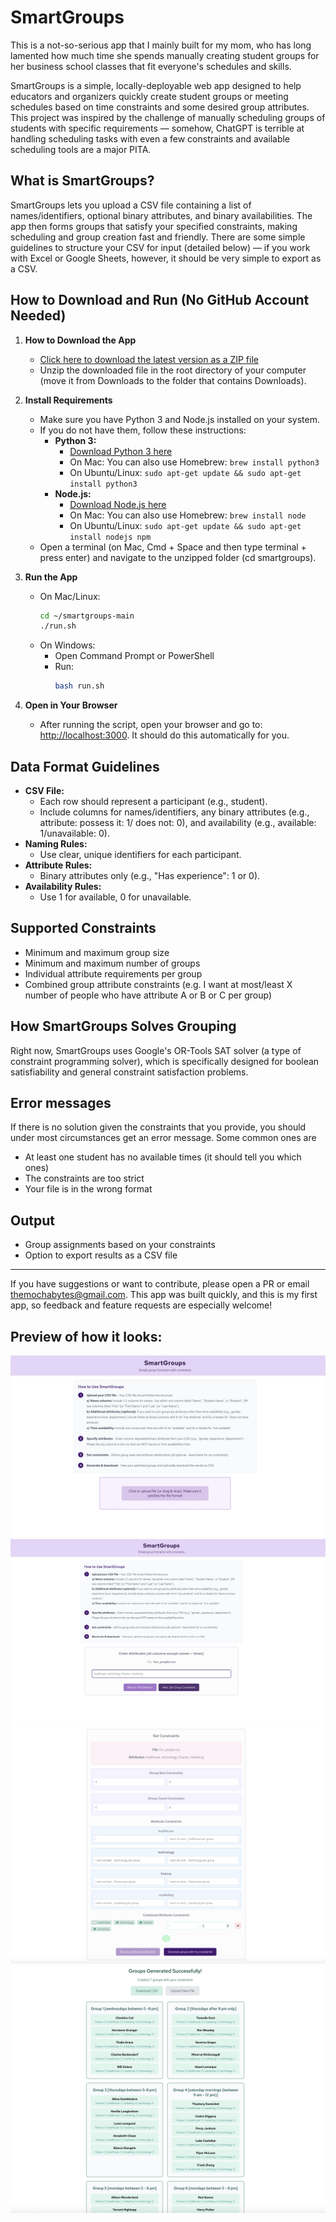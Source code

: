# SmartGroups
This is a not-so-serious app that I mainly built for my mom, who has long lamented how much time she spends manually creating student groups for her business school classes that fit everyone's schedules and skills.

SmartGroups is a simple, locally-deployable web app designed to help educators and organizers quickly create student groups or meeting schedules based on time constraints and some desired group attributes. This project was inspired by the challenge of manually scheduling groups of students with specific requirements — somehow, ChatGPT is terrible at handling scheduling tasks with even a few constraints and available scheduling tools are a major PITA.

## What is SmartGroups?
SmartGroups lets you upload a CSV file containing a list of names/identifiers, optional binary attributes, and binary availabilities. The app then forms groups that satisfy your specified constraints, making scheduling and group creation fast and friendly. There are some simple guidelines to structure your CSV for input (detailed below) — if you work with Excel or Google Sheets, however, it should be very simple to export as a CSV.

## How to Download and Run (No GitHub Account Needed)

1. **How to Download the App**
   - [Click here to download the latest version as a ZIP file](https://github.com/mochabytes/SmartGroups/archive/refs/heads/main.zip)
   - Unzip the downloaded file in the root directory of your computer (move it from Downloads to the folder that contains Downloads).

2. **Install Requirements**
   - Make sure you have Python 3 and Node.js installed on your system.
   - If you do not have them, follow these instructions:
     - **Python 3:**
       - [Download Python 3 here](https://www.python.org/downloads/)
       - On Mac: You can also use Homebrew: `brew install python3`
       - On Ubuntu/Linux: `sudo apt-get update && sudo apt-get install python3`
     - **Node.js:**
       - [Download Node.js here](https://nodejs.org/)
       - On Mac: You can also use Homebrew: `brew install node`
       - On Ubuntu/Linux: `sudo apt-get update && sudo apt-get install nodejs npm`
   - Open a terminal (on Mac, Cmd + Space and then type terminal + press enter) and navigate to the unzipped folder (cd smartgroups).

3. **Run the App**
   - On Mac/Linux:
     ```sh
     cd ~/smartgroups-main
     ./run.sh
     ```
   - On Windows:
     - Open Command Prompt or PowerShell
     - Run:
       ```sh
       bash run.sh
       ```

4. **Open in Your Browser**
   - After running the script, open your browser and go to: [http://localhost:3000](http://localhost:3000). It should do this automatically for you.

## Data Format Guidelines
- **CSV File:**
  - Each row should represent a participant (e.g., student).
  - Include columns for names/identifiers, any binary attributes (e.g., attribute: possess it: 1/ does not: 0), and availability (e.g., available: 1/unavailable: 0).
- **Naming Rules:**
  - Use clear, unique identifiers for each participant.
- **Attribute Rules:**
  - Binary attributes only (e.g., "Has experience": 1 or 0).
- **Availability Rules:**
  - Use 1 for available, 0 for unavailable.

## Supported Constraints
- Minimum and maximum group size
- Minimum and maximum number of groups
- Individual attribute requirements per group
- Combined group attribute constraints (e.g. I want at most/least X number of people who have attribute A or B or C per group)

## How SmartGroups Solves Grouping
Right now, SmartGroups uses Google's OR-Tools SAT solver (a type of constraint programming solver), which is specifically designed for boolean satisfiability and general constraint satisfaction problems.

## Error messages
If there is no solution given the constraints that you provide, you should under most circumstances get an error message. Some common ones are
- At least one student has no available times (it should tell you which ones)
- The constraints are too strict
- Your file is in the wrong format

## Output
- Group assignments based on your constraints
- Option to export results as a CSV file

---

If you have suggestions or want to contribute, please open a PR or email themochabytes@gmail.com. This app was built quickly, and this is my first app, so feedback and feature requests are especially welcome!



## Preview of how it looks:

![Homepage](screenshots/homepage.png)
![Attributes](screenshots/attributes.png)
![Constraints](screenshots/constraints.png)
![Groups](screenshots/group_results.png)


